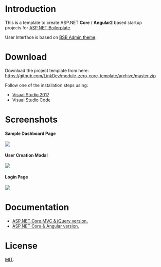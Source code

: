 # Introduction

This is a template to create ASP.NET **Core** / **Angular2** based startup projects for [ASP.NET Boilerplate](https://aspnetboilerplate.com/Pages/Documents).

User Interface is based on [BSB Admin theme](https://github.com/gurayyarar/AdminBSBMaterialDesign).
 
# Download

Download the project template from here: https://github.com/LinkDev/module-zero-core-template/archive/master.zip

Follow one of the installation steps using:
* [Visual Studio 2017](VS2017.md)
* [Visual Studio Code](VSCode.md)

# Screenshots

#### Sample Dashboard Page
![](_screenshots/module-zero-core-template-ui-home.png)

#### User Creation Modal
![](_screenshots/module-zero-core-template-ui-user-create-modal.png)

#### Login Page

![](_screenshots/module-zero-core-template-ui-login.png)

# Documentation

* [ASP.NET Core MVC & jQuery version.](https://aspnetboilerplate.com/Pages/Documents/Zero/Startup-Template-Core)
* [ASP.NET Core & Angular  version.](https://aspnetboilerplate.com/Pages/Documents/Zero/Startup-Template-Angular)

# License

[MIT](LICENSE).